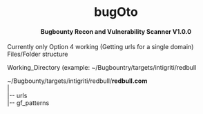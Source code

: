 <h1 align="center">bugOto</h1>

<h4 align="center">Bugbounty Recon and Vulnerability Scanner V1.0.0</h4>

Currently only Option 4 working (Getting urls for a single domain)
Files/Folder structure

Working_Directory (example: ~/Bugbountry/targets/intigriti/redbull<br>

~/Bugbounty/targets/intigriti/redbull/<b>redbull.com</b><br>
|<br>
|-- urls<br>
|-- gf_patterns<br>
